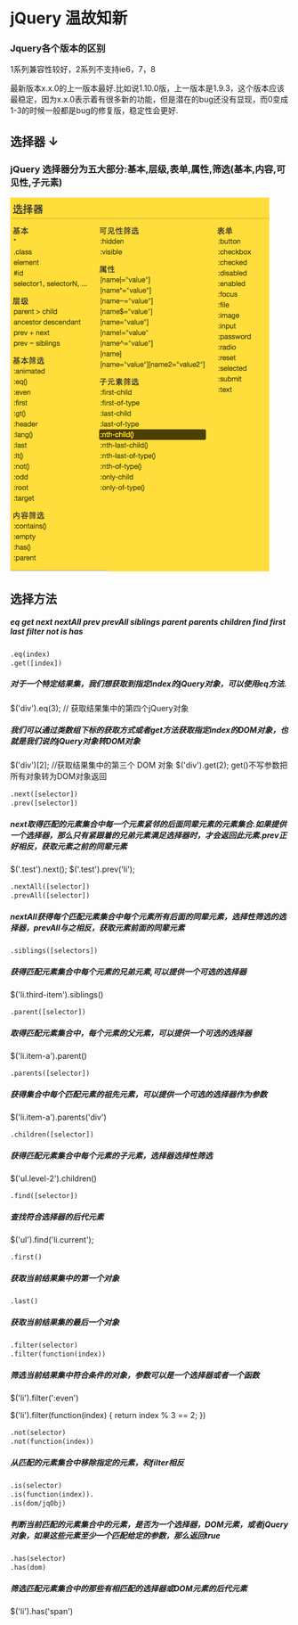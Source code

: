 # jQuery 温故知新
### Jquery各个版本的区别

1系列兼容性较好，2系列不支持ie6，7，8

最新版本x.x.0的上一版本最好.比如说1.10.0版，上一版本是1.9.3，这个版本应该最稳定，因为x.x.0表示着有很多新的功能，但是潜在的bug还没有显现，而0变成1-3的时候一般都是bug的修复版，稳定性会更好.




## 选择器 ↓

### jQuery 选择器分为五大部分:基本,层级,表单,属性,筛选(基本,内容,可见性,子元素)

![选择器](040501.png)

## 选择方法

##### eq get next nextAll prev prevAll siblings parent parents children find first last filter not is has


```
.eq(index)
.get([index])
```
##### 对于一个特定结果集，我们想获取到指定index的jQuery对象，可以使用eq方法.

$('div').eq(3); // 获取结果集中的第四个jQuery对象

##### 我们可以通过类数组下标的获取方式或者get方法获取指定index的DOM对象，也就是我们说的jQuery对象转DOM对象

$('div')[2]; //获取结果集中的第三个 DOM 对象
$('div').get(2);
get()不写参数把所有对象转为DOM对象返回

```
.next([selector])
.prev([selector])
```
##### next取得匹配的元素集合中每一个元素紧邻的后面同辈元素的元素集合.如果提供一个选择器，那么只有紧跟着的兄弟元素满足选择器时，才会返回此元素.prev正好相反，获取元素之前的同辈元素

$('.test').next();
$('.test').prev('li');
```
.nextAll([selector])
.prevAll([selector])
```
##### nextAll获得每个匹配元素集合中每个元素所有后面的同辈元素，选择性筛选的选择器，prevAll与之相反，获取元素前面的同辈元素
```
.siblings([selectors])
```
##### 获得匹配元素集合中每个元素的兄弟元素,可以提供一个可选的选择器

$('li.third-item').siblings()

```
.parent([selector])
```
##### 取得匹配元素集合中，每个元素的父元素，可以提供一个可选的选择器

$('li.item-a').parent()
```
.parents([selector])
```
##### 获得集合中每个匹配元素的祖先元素，可以提供一个可选的选择器作为参数

$('li.item-a').parents('div')
```
.children([selector])
```
##### 获得匹配元素集合中每个元素的子元素，选择器选择性筛选

$('ul.level-2').children()
```
.find([selector])
```
##### 查找符合选择器的后代元素

$('ul').find('li.current');

```
.first()
```
##### 获取当前结果集中的第一个对象
```
.last()
```
##### 获取当前结果集的最后一个对象
```
.filter(selector)
.filter(function(index))
```
##### 筛选当前结果集中符合条件的对象，参数可以是一个选择器或者一个函数

$('li').filter(':even')

$('li').filter(function(index) {
  return index % 3 == 2;
})
```
.not(selector)
.not(function(index))
```
##### 从匹配的元素集合中移除指定的元素，和filter相反
```
.is(selector)
.is(function(index)).
.is(dom/jqObj)
```
##### 判断当前匹配的元素集合中的元素，是否为一个选择器，DOM元素，或者jQuery对象，如果这些元素至少一个匹配给定的参数，那么返回true

```
.has(selector)
.has(dom)
```
##### 筛选匹配元素集合中的那些有相匹配的选择器或DOM元素的后代元素

$('li').has('span')